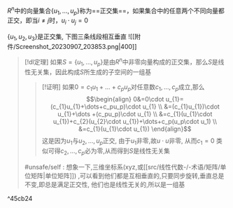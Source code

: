 

$R^{n}$中的向量集合$\{u_{1},\dots,u_p\}$称为==正交集==，如果集合中的任意两个不同向量都正交，即当$i≠j$时，$u_i\cdot u_j=0$

$\{u_{1},u_{2},u_{3}\}$是正交集, 下图三条线段相互垂直
![[附件/Screenshot_20230907_203853.png|400]]


> [!dl定理] 
> 如果$S= \{u_{1},\dots,u_p\}$是由$R^{n}$中非零向量构成的正交集，那么$S$是线性无关集，因此构成$S$所生成的子空间的一组基
> 
> > [!证明] 
> > 如果$0=c_{1}u_{1}+\dots+c_pu_p$对任意数$c_1,\dots,c_{p}$成立,那么
> > $$\begin{align}
0&=0\cdot u_{1}=(c_{1}u_{1}+\dots+c_pu_p)\cdot u_{1} \\
&=(c_{1}u_{1})\cdot u_{1}+\dots +(c_pu_p)\cdot u_{1} \\
&=c_{1}(u_{1}\cdot u_{1})+c_{2}(u_{2}\cdot u_{1})+\dots+c_p(u_p\cdot u_1) \\
&=c_{1}(u_{1}\cdot u_{1})
\end{align}$$
这是因为$u_{1}$与$u_{2},\dots,u_p$正交, 由于$u_{1}$非零,故$u\cdot u$非零, 从而$c_{1}=0$
类似可得$c_{2},\dots,c_p$必为零,从而得到$S$是线性无关集
>
> #unsafe/self : 想象一下,三维坐标系(xyz,或[[src/线性代数-/-术语/矩阵/单位矩阵|单位矩阵]]) ,可以看到他们都是互相垂直的,只要同步旋转,垂直总是不变,即总是满足正交性, 他们也是线性无关的,所以是一组基

^45cb24





